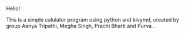 Hello!

This is a simple calulator program using python and kivymd, created by group Aanya Tripathi, Megha Singh, Prachi Bharti and Purva .
